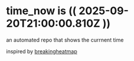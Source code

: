 # time_now is (( 2025-09-20T21:00:00.810Z ))

an automated repo that shows the currnent time

inspired by [breakingheatmap](https://github.com/breakingheatmap/breakingheatmap)